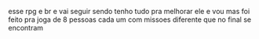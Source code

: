 esse rpg e br e vai seguir sendo tenho tudo pra melhorar ele e vou mas foi feito pra joga de 8 pessoas cada um com missoes diferente que no final se encontram
